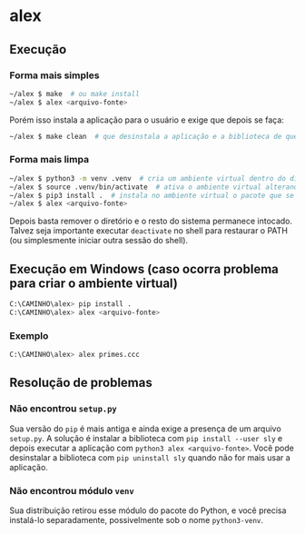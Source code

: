 # alex


## Execução

### Forma mais simples
```bash
~/alex $ make  # ou make install
~/alex $ alex <arquivo-fonte>
```
Porém isso instala a aplicação para o usuário e exige que depois se faça:
```bash
~/alex $ make clean  # que desinstala a aplicação e a biblioteca de que depende
```

### Forma mais limpa
```bash
~/alex $ python3 -m venv .venv  # cria um ambiente virtual dentro do diretório '.venv'
~/alex $ source .venv/bin/activate  # ativa o ambiente virtual alterando o PATH para apontar para o 'python' e 'pip' internos
~/alex $ pip3 install .  # instala no ambiente virtual o pacote que se encontra nesse diretório e suas dependências
~/alex $ alex <arquivo-fonte>
```
Depois basta remover o diretório e o resto do sistema permanece intocado.
Talvez seja importante executar `deactivate` no shell para restaurar o PATH (ou simplesmente iniciar outra sessão do shell).

## Execução em Windows (caso ocorra problema para criar o ambiente virtual)
```bash
C:\CAMINHO\alex> pip install .
C:\CAMINHO\alex> alex <arquivo-fonte>
```

### Exemplo
```bash
C:\CAMINHO\alex> alex primes.ccc
```

## Resolução de problemas

### Não encontrou `setup.py`
Sua versão do `pip` é mais antiga e ainda exige a presença de um arquivo `setup.py`. A solução é instalar a biblioteca com `pip install --user sly` e depois executar a aplicação com `python3 alex <arquivo-fonte>`. Você pode desinstalar a biblioteca com `pip uninstall sly` quando não for mais usar a aplicação.

### Não encontrou módulo `venv`
Sua distribuição retirou esse módulo do pacote do Python, e você precisa instalá-lo separadamente, possivelmente sob o nome `python3-venv`.
